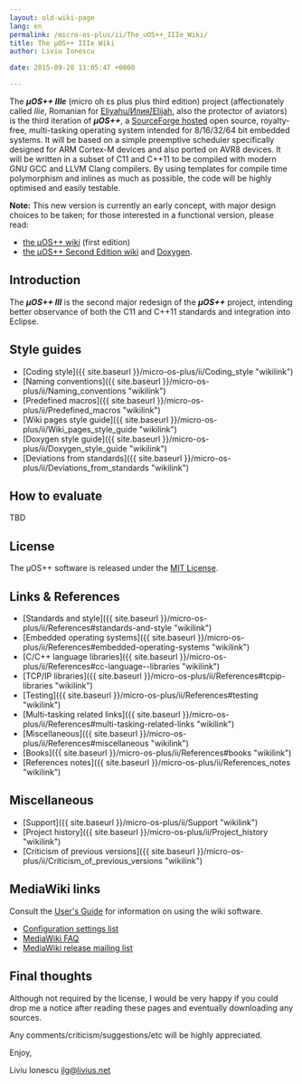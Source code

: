 ```yaml
---
layout: old-wiki-page
lang: en
permalink: /micro-os-plus/ii/The_uOS++_IIIe_Wiki/
title: The µOS++ IIIe Wiki
author: Liviu Ionescu

date: 2015-09-28 11:05:47 +0000

---
```


The ***µOS++ IIIe*** (micro oh ɛs plus plus third edition) project (affectionately called *Ilie*, Romanian for [Eliyahu/Илия́/Elijah](http://en.wikipedia.org/wiki/Elijah), also the protector of aviators) is the third iteration of ***µOS++***, a [SourceForge hosted](http://sourceforge.net/projects/micro-os-plus/) open source, royalty-free, multi-tasking operating system intended for 8/16/32/64 bit embedded systems. It will be based on a simple preemptive scheduler specifically designed for ARM Cortex-M devices and also ported on AVR8 devices. It will be written in a subset of C11 and C++11 to be compiled with modern GNU GCC and LLVM Clang compilers. By using templates for compile time polymorphism and inlines as much as possible, the code will be highly optimised and easily testable.

**Note:** This new version is currently an early concept, with major design choices to be taken; for those interested in a functional version, please read:

-   [the µOS++ wiki](http://micro-os-plus.sourceforge.net/old-wiki/) (first edition)
-   [the µOS++ Second Edition wiki](http://micro-os-plus.sourceforge.net/wiki/The_µOS%2B%2B_Second_Edition_Wiki) and [Doxygen](http://micro-os-plus.sourceforge.net/doc/).

Introduction
------------

The ***µOS++ III*** is the second major redesign of the ***µOS++*** project, intending better observance of both the C11 and C++11 standards and integration into Eclipse.

Style guides
------------

-   [Coding style]({{ site.baseurl }}/micro-os-plus/ii/Coding_style "wikilink")
-   [Naming conventions]({{ site.baseurl }}/micro-os-plus/ii/Naming_conventions "wikilink")
-   [Predefined macros]({{ site.baseurl }}/micro-os-plus/ii/Predefined_macros "wikilink")
-   [Wiki pages style guide]({{ site.baseurl }}/micro-os-plus/ii/Wiki_pages_style_guide "wikilink")
-   [Doxygen style guide]({{ site.baseurl }}/micro-os-plus/ii/Doxygen_style_guide "wikilink")
-   [Deviations from standards]({{ site.baseurl }}/micro-os-plus/ii/Deviations_from_standards "wikilink")

How to evaluate
---------------

TBD

License
-------

The µOS++ software is released under the [MIT License](http://en.wikipedia.org/wiki/MIT_License).

Links & References
------------------

-   [Standards and style]({{ site.baseurl }}/micro-os-plus/ii/References#standards-and-style "wikilink")
-   [Embedded operating systems]({{ site.baseurl }}/micro-os-plus/ii/References#embedded-operating-systems "wikilink")
-   [C/C++ language libraries]({{ site.baseurl }}/micro-os-plus/ii/References#cc-language--libraries "wikilink")
-   [TCP/IP libraries]({{ site.baseurl }}/micro-os-plus/ii/References#tcpip-libraries "wikilink")
-   [Testing]({{ site.baseurl }}/micro-os-plus/ii/References#testing "wikilink")
-   [Multi-tasking related links]({{ site.baseurl }}/micro-os-plus/ii/References#multi-tasking-related-links "wikilink")
-   [Miscellaneous]({{ site.baseurl }}/micro-os-plus/ii/References#miscellaneous "wikilink")
-   [Books]({{ site.baseurl }}/micro-os-plus/ii/References#books "wikilink")
-   [References notes]({{ site.baseurl }}/micro-os-plus/ii/References_notes "wikilink")

Miscellaneous
-------------

-   [Support]({{ site.baseurl }}/micro-os-plus/ii/Support "wikilink")
-   [Project history]({{ site.baseurl }}/micro-os-plus/ii/Project_history "wikilink")
-   [Criticism of previous versions]({{ site.baseurl }}/micro-os-plus/ii/Criticism_of_previous_versions "wikilink")

MediaWiki links
---------------

Consult the [User's Guide](http://meta.wikimedia.org/wiki/Help:Contents) for information on using the wiki software.

-   [Configuration settings list](http://www.mediawiki.org/wiki/Manual:Configuration_settings)
-   [MediaWiki FAQ](http://www.mediawiki.org/wiki/Manual:FAQ)
-   [MediaWiki release mailing list](https://lists.wikimedia.org/mailman/listinfo/mediawiki-announce)

Final thoughts
--------------

Although not required by the license, I would be very happy if you could drop me a notice after reading these pages and eventually downloading any sources.

Any comments/criticism/suggestions/etc will be highly appreciated.

Enjoy,

Liviu Ionescu <ilg@livius.net>
